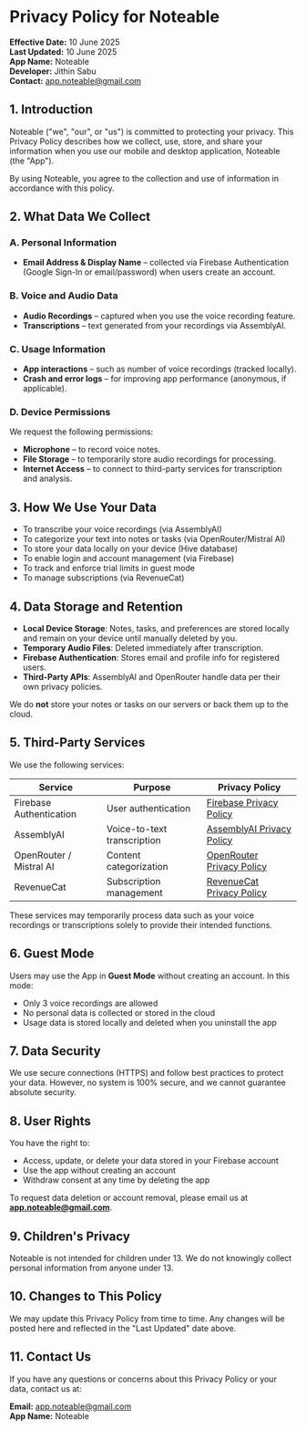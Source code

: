 # Privacy Policy for Noteable

**Effective Date:** 10 June 2025  
**Last Updated:** 10 June 2025  
**App Name:** Noteable  
**Developer:** Jithin Sabu  
**Contact:** app.noteable@gmail.com   

## 1. Introduction

Noteable ("we", "our", or "us") is committed to protecting your privacy. This Privacy Policy describes how we collect, use, store, and share your information when you use our mobile and desktop application, Noteable (the "App").

By using Noteable, you agree to the collection and use of information in accordance with this policy.

## 2. What Data We Collect

### A. Personal Information
- **Email Address & Display Name** – collected via Firebase Authentication (Google Sign-In or email/password) when users create an account.

### B. Voice and Audio Data
- **Audio Recordings** – captured when you use the voice recording feature.
- **Transcriptions** – text generated from your recordings via AssemblyAI.

### C. Usage Information
- **App interactions** – such as number of voice recordings (tracked locally).
- **Crash and error logs** – for improving app performance (anonymous, if applicable).

### D. Device Permissions
We request the following permissions:
- **Microphone** – to record voice notes.
- **File Storage** – to temporarily store audio recordings for processing.
- **Internet Access** – to connect to third-party services for transcription and analysis.

## 3. How We Use Your Data

- To transcribe your voice recordings (via AssemblyAI)
- To categorize your text into notes or tasks (via OpenRouter/Mistral AI)
- To store your data locally on your device (Hive database)
- To enable login and account management (via Firebase)
- To track and enforce trial limits in guest mode
- To manage subscriptions (via RevenueCat)

## 4. Data Storage and Retention

- **Local Device Storage**: Notes, tasks, and preferences are stored locally and remain on your device until manually deleted by you.
- **Temporary Audio Files**: Deleted immediately after transcription.
- **Firebase Authentication**: Stores email and profile info for registered users.
- **Third-Party APIs**: AssemblyAI and OpenRouter handle data per their own privacy policies.

We do **not** store your notes or tasks on our servers or back them up to the cloud.

## 5. Third-Party Services

We use the following services:

| Service | Purpose | Privacy Policy |
|---------|---------|----------------|
| Firebase Authentication | User authentication | [Firebase Privacy Policy](https://firebase.google.com/support/privacy) |
| AssemblyAI | Voice-to-text transcription | [AssemblyAI Privacy Policy](https://www.assemblyai.com/privacy-policy) |
| OpenRouter / Mistral AI | Content categorization | [OpenRouter Privacy Policy](https://openrouter.ai/privacy) |
| RevenueCat | Subscription management | [RevenueCat Privacy Policy](https://www.revenuecat.com/privacy) |

These services may temporarily process data such as your voice recordings or transcriptions solely to provide their intended functions.

## 6. Guest Mode

Users may use the App in **Guest Mode** without creating an account. In this mode:
- Only 3 voice recordings are allowed
- No personal data is collected or stored in the cloud
- Usage data is stored locally and deleted when you uninstall the app

## 7. Data Security

We use secure connections (HTTPS) and follow best practices to protect your data. However, no system is 100% secure, and we cannot guarantee absolute security.

## 8. User Rights

You have the right to:
- Access, update, or delete your data stored in your Firebase account
- Use the app without creating an account
- Withdraw consent at any time by deleting the app

To request data deletion or account removal, please email us at **app.noteable@gmail.com**.

## 9. Children's Privacy

Noteable is not intended for children under 13. We do not knowingly collect personal information from anyone under 13.

## 10. Changes to This Policy

We may update this Privacy Policy from time to time. Any changes will be posted here and reflected in the "Last Updated" date above.

## 11. Contact Us

If you have any questions or concerns about this Privacy Policy or your data, contact us at:

**Email:** app.noteable@gmail.com  
**App Name:** Noteable
